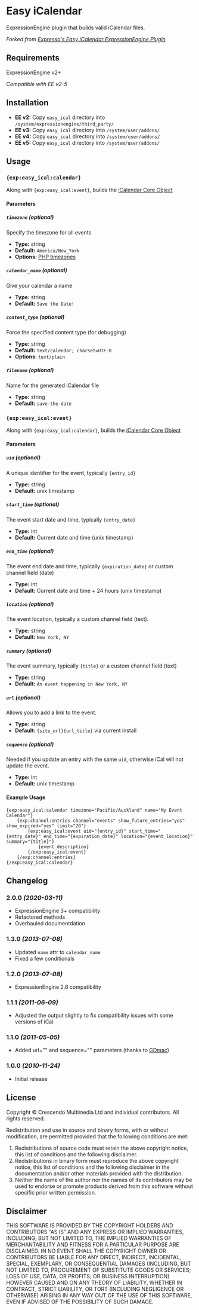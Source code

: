 # Easy iCalendar

ExpressionEngine plugin that builds valid iCalendar files.

*Forked from <a href="https://github.com/expressodev/easy_icalendar/" target="_blank" title="Expresso's Easy iCalendar ExpressionEngine Plugin">Expresso's Easy iCalendar ExpressionEngine Plugin</a>*

## Requirements

ExpressionEngine v2+

*Compatible with EE v2-5*

## Installation

- **EE v2:** Copy `easy_ical` directory into `/system/expressionengine/third_party/`
- **EE v3:** Copy `easy_ical` directory into `/system/user/addons/`
- **EE v4:** Copy `easy_ical` directory into `/system/user/addons/`
- **EE v5:** Copy `easy_ical` directory into `/system/user/addons/`

## Usage

### `{exp:easy_ical:calendar}`

Along with `{exp:easy_ical:event}`, builds the <a href="https://en.wikipedia.org/wiki/ICalendar#Core_object" target="_blank" title="Learn more about the iCalendar Core Object">iCalendar Core Object</a>

#### Parameters

##### `timezone` (*optional*)

Specify the timezone for all events

- **Type:** string
- **Default:** `America/New_York`
- **Options:** <a href="https://www.php.net/manual/en/timezones.php" target="_blank" title="Learn more about PHP timezones">PHP timezones</a>

##### `calendar_name` (*optional*)

Give your calendar a name

- **Type:** string
- **Default:** `Save the Date!`

##### `content_type` (*optional*)

Force the specified content type (for debugging)

- **Type:** string
- **Default:** `text/calendar; charset=UTF-8`
- **Options:** `text/plain`

##### `filename` (*optional*)

Name for the generated iCalendar file

- **Type:** string
- **Default:** `save-the-date`

### `{exp:easy_ical:event}`

Along with `{exp:easy_ical:calendar}`, builds the <a href="https://en.wikipedia.org/wiki/ICalendar#Core_object" target="_blank" title="Read more about the iCalendar Core Object">iCalendar Core Object</a>

#### Parameters

##### `uid` (*optional*)

A unique identifier for the event, typically `{entry_id}`

- **Type:** string
- **Default:** unix timestamp

##### `start_time` (*optional*)

The event start date and time, typically `{entry_date}`

- **Type:** int
- **Default:** Current date and time (unix timestamp)

##### `end_time` (*optional*)

The event end date and time, typically `{expiration_date}` or custom channel field (date)

- **Type:** int
- **Default:** Current date and time + 24 hours (unix timestamp)

##### `location` (*optional*)

The event location, typically a custom channel field (text).

- **Type:** string
- **Default:** `New York, NY`

##### `summary` (*optional*)

The event summary, typically `{title}` or a custom channel field (text)

- **Type:** string
- **Default:** `An event happening in New York, NY`

##### `url` (*optional*)

Allows you to add a link to the event.

- **Type:** string
- **Default:** `{site_url}{url_title}` via current install

##### `sequence` (*optional*)

Needed if you update an entry with the same `uid`, otherwise iCal will not update the event.

- **Type:** int
- **Default:** unix timestamp

#### Example Usage
```
{exp:easy_ical:calendar timezone="Pacific/Auckland" name="My Event Calendar"}
    {exp:channel:entries channel="events" show_future_entries="yes" show_expired="yes" limit="20"}
        {exp:easy_ical:event uid="{entry_id}" start_time="{entry_date}" end_time="{expiration_date}" location="{event_location}" summary="{title}"}
            {event_description}
        {/exp:easy_ical:event}
    {/exp:channel:entries}
{/exp:easy_ical:calendar}
```

## Changelog

### 2.0.0 *(2020-03-11)*

- ExpressionEngine 3+ compatibility
- Refactored methods
- Overhauled documentdation

### 1.3.0 *(2013-07-08)*

- Updated `name` attr to `calendar_name`
- Fixed a few conditionals

### 1.2.0 *(2013-07-08)*

- ExpressionEngine 2.6 compatibility

### 1.1.1 *(2011-06-09)*

- Adjusted the output slightly to fix compatibility issues with some versions of iCal

### 1.1.0 *(2011-05-05)*

- Added url="" and sequence="" parameters (thanks to [GDmac](http://github.com/GDmac))

### 1.0.0 *(2010-11-24)*

- Initial release

## License

Copyright © Crescendo Multimedia Ltd and individual contributors. All rights reserved.

Redistribution and use in source and binary forms, with or without modification, are permitted provided that the following conditions are met:

1. Redistributions of source code must retain the above copyright notice, this list of conditions and the following disclaimer.
2. Redistributions in binary form must reproduce the above copyright notice, this list of conditions and the following disclaimer in the documentation and/or other materials provided with the distribution.
3. Neither the name of the author nor the names of its contributors may be used to endorse or promote products derived from this software without specific prior written permission.

## Disclaimer

THIS SOFTWARE IS PROVIDED BY THE COPYRIGHT HOLDERS AND CONTRIBUTORS “AS IS” AND ANY EXPRESS OR IMPLIED WARRANTIES, INCLUDING, BUT NOT LIMITED TO, THE IMPLIED WARRANTIES OF MERCHANTABILITY AND FITNESS FOR A PARTICULAR PURPOSE ARE DISCLAIMED. IN NO EVENT SHALL THE COPYRIGHT OWNER OR CONTRIBUTORS BE LIABLE FOR ANY DIRECT, INDIRECT, INCIDENTAL, SPECIAL, EXEMPLARY, OR CONSEQUENTIAL DAMAGES (INCLUDING, BUT NOT LIMITED TO, PROCUREMENT OF SUBSTITUTE GOODS OR SERVICES; LOSS OF USE, DATA, OR PROFITS; OR BUSINESS INTERRUPTION) HOWEVER CAUSED AND ON ANY THEORY OF LIABILITY, WHETHER IN CONTRACT, STRICT LIABILITY, OR TORT (INCLUDING NEGLIGENCE OR OTHERWISE) ARISING IN ANY WAY OUT OF THE USE OF THIS SOFTWARE, EVEN IF ADVISED OF THE POSSIBILITY OF SUCH DAMAGE.
